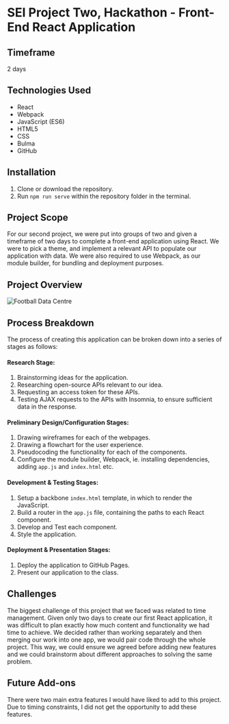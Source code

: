# SEI Project Two, Hackathon - Front-End React Application

## Timeframe
2 days

## Technologies Used
* React
* Webpack
* JavaScript (ES6)
* HTML5
* CSS
* Bulma
* GitHub

## Installation
1. Clone or download the repository.
2. Run `npm run serve` within the repository folder in the terminal.

## Project Scope
For our second project, we were put into groups of two and given a timeframe of two days to complete a front-end application using React. We were to pick a theme, and implement a relevant API to populate our application with data. We were also required to use Webpack, as our module builder, for bundling and deployment purposes.

## Project Overview

![Football Data Centre](https://i.imgur.com/Mye7b7g.gif)

## Process Breakdown
The process of creating this application can be broken down into a series of stages as follows:
#### Research Stage:
1. Brainstorming ideas for the application.
2. Researching open-source APIs relevant to our idea.
3. Requesting an access token for these APIs.
4. Testing AJAX requests to the APIs with Insomnia, to ensure sufficient data in the response.

#### Preliminary Design/Configuration Stages:
1. Drawing wireframes for each of the webpages.
2. Drawing a flowchart for the user experience.
3. Pseudocoding the functionality for each of the components.
3. Configure the module builder, Webpack, ie. installing dependencies, adding `app.js` and `index.html` etc.

#### Development & Testing Stages:
1. Setup a backbone `index.html` template, in which to render the JavaScript.
2. Build a router in the `app.js` file, containing the paths to each React component.
3. Develop and Test each component.
4. Style the application.

#### Deployment & Presentation Stages:
1. Deploy the application to GitHub Pages.
2. Present our application to the class.

## Challenges
The biggest challenge of this project that we faced was related to time management. Given only two days to create our first React application, it was difficult to plan exactly how much content and functionality we had time to achieve. We decided rather than working separately and then merging our work into one app, we would pair code through the whole project. This way, we could ensure we agreed before adding new features and we could brainstorm about different approaches to solving the same problem.

## Future Add-ons
There were two main extra features I would have liked to add to this project. Due to timing constraints, I did not get the opportunity to add these features.
